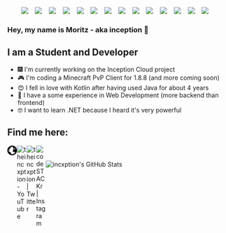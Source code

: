 <p align="center">
   <img src="https://img.shields.io/badge/java-%23ED8B00.svg?&style=for-the-badge&logo=java&logoColor=white"/>&nbsp;&nbsp;&nbsp;
   <img src="https://img.shields.io/badge/kotlin-%230095D5.svg?&style=for-the-badge&logo=kotlin&logoColor=white"/>&nbsp;&nbsp;&nbsp;
   <img src="https://img.shields.io/badge/node.js%20-%2343853D.svg?&style=for-the-badge&logo=node.js&logoColor=white"/>&nbsp;&nbsp;&nbsp;
   <img src="https://img.shields.io/badge/javascript%20-%23323330.svg?&style=for-the-badge&logo=javascript&logoColor=%23F7DF1E"/>&nbsp;&nbsp;&nbsp;
   <img src="https://img.shields.io/badge/typescript%20-%23007ACC.svg?&style=for-the-badge&logo=typescript&logoColor=white"/>&nbsp;&nbsp;&nbsp;
   <img src="https://img.shields.io/badge/html5%20-%23E34F26.svg?&style=for-the-badge&logo=html5&logoColor=white"/>&nbsp;&nbsp;&nbsp;
   <img src="https://img.shields.io/badge/css3%20-%231572B6.svg?&style=for-the-badge&logo=css3&logoColor=white"/>&nbsp;&nbsp;&nbsp;
   <img src="https://img.shields.io/badge/markdown-%23000000.svg?&style=for-the-badgelogo=markdown&logoColor=white"/>&nbsp;&nbsp;&nbsp;
   <img src="https://img.shields.io/badge/express.js%20-%23404d59.svg?&style=for-the-badge"/>&nbsp;&nbsp;&nbsp;
   <img src="https://img.shields.io/badge/vuejs%20-%2335495e.svg?&style=for-the-badge&logo=vue.js&logoColor=%234FC08D"/>&nbsp;&nbsp;&nbsp;
   <img src="https://img.shields.io/badge/git%20-%23F05033.svg?&style=for-the-badge&logo=git&logoColor=white"/>&nbsp;&nbsp;&nbsp;
   <img src="https://img.shields.io/badge/github%20-%23121011.svg?&style=for-the-badge&logo=github&logoColor=white"/>&nbsp;&nbsp;&nbsp;
   <img src="https://img.shields.io/badge/apache%20-%23D42029.svg?&style=for-the-badge&logo=apache&logoColor=white"/>&nbsp;&nbsp;&nbsp;
   <img src ="https://img.shields.io/badge/MongoDB-%234ea94b.svg?&style=for-the-badge&logo=mongodb&logoColor=white"/>&nbsp;&nbsp;&nbsp;
</p>

### Hey, my name is Moritz - aka inception 👋

## I am a Student and Developer
- 🎆 I'm currently working on the Inception Cloud project
- 🎮 I'm coding a Minecraft PvP Client for 1.8.8 (and more coming soon)
- 😍 I fell in love with Kotlin after having used Java for about 4 years
- 🤔 I have a some experience in Web Development (more backend than frontend)
- 🤓 I want to learn .NET because I heard it's very powerful

## Find me here:

[<img align="left" alt="inceptioncloud.net" width="22px" src="https://raw.githubusercontent.com/iconic/open-iconic/master/svg/globe.svg" />][website]
[<img align="left" alt="theincxption - YouTube" width="22px" src="https://cdn.jsdelivr.net/npm/simple-icons@v3/icons/youtube.svg" />][youtube]
[<img align="left" alt="theincxption | Twitter" width="22px" src="https://cdn.jsdelivr.net/npm/simple-icons@v3/icons/twitter.svg" />][twitter]
[<img align="left" alt="codeSTACKr | Instagram" width="22px" src="https://cdn.jsdelivr.net/npm/simple-icons@v3/icons/instagram.svg" />][instagram]

<br/>
<br/>

<img align="left" alt="incxption's GitHub Stats" src="https://github-readme-stats.vercel.app/api?username=incxption&show_icons=true&hide_border=true&count_private=true">

[website]: https://inceptioncloud.net
[youtube]: https://www.youtube.com/channel/UCK8gvuRo5wdSeWLSpP5sYNg
[twitter]: https.//twitter.com/theincxption
[instagram]: https://instagram.com/theincxption